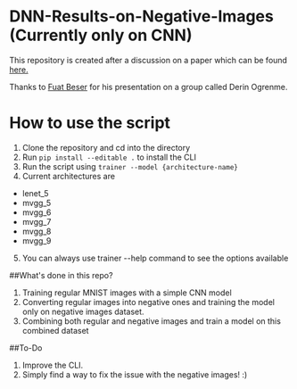 # DNN-Results-on-Negative-Images (Currently only on CNN)
This repository is created after a discussion on a paper which can
be found [here.](https://arxiv.org/pdf/1703.06857.pdf%20-%20Deep%20Neural%20Networks%20Do%20Not%20Recognize%20Negative%20Images)

Thanks to [Fuat Beser](https://www.linkedin.com/in/fuatbeser/) for his presentation on a group called Derin Ogrenme.

# How to use the script

1. Clone the repository and cd into the directory
2. Run ```pip install --editable .``` to install the CLI
3. Run the script using ```trainer --model {architecture-name}```
4. Current architectures are
  * lenet_5
  * mvgg_5
  * mvgg_6
  * mvgg_7
  * mvgg_8
  * mvgg_9
5. You can always use trainer --help command to see the options available
 
##What's done in this repo?
1. Training regular MNIST images with a simple CNN model
2. Converting regular images into negative ones and training the model only on negative images dataset.
3. Combining both regular and negative images and train a model on this combined dataset

##To-Do
1. Improve the CLI. 
2. Simply find a way to fix the issue with the negative images! :)